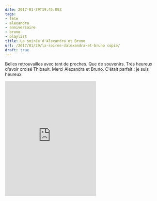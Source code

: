 ```yaml
---
date: 2017-01-29T19:45:00Z
tags:
- fête
- alexandra
- anniversaire
- bruno
- playlist
title: La soirée d'Alexandra et Bruno
url: /2017/01/29/la-soiree-dalexandra-et-bruno copie/
draft: true
---
```


Belles retrouvailles avec tant de proches. Que de souvenirs. 
Très heureux d'avoir croisé Thibault. Merci Alexandra et Bruno. C'était parfait : je suis heureux. 

<iframe src="https://embed.spotify.com/?uri=spotify%3Auser%3Axtof_fr%3Aplaylist%3A4FK2bBl91fC3coe4d5PSGe" width="300" height="380" frameborder="0" allowtransparency="true"></iframe>